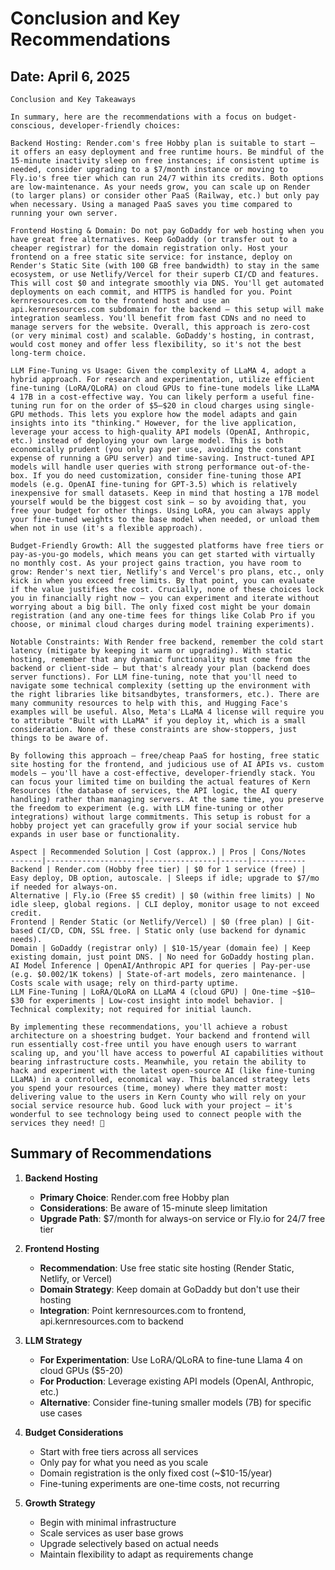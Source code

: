 # Conclusion and Key Recommendations

## Date: April 6, 2025

```
Conclusion and Key Takeaways

In summary, here are the recommendations with a focus on budget-conscious, developer-friendly choices:

Backend Hosting: Render.com's free Hobby plan is suitable to start – it offers an easy deployment and free runtime hours. Be mindful of the 15-minute inactivity sleep on free instances; if consistent uptime is needed, consider upgrading to a $7/month instance or moving to Fly.io's free tier which can run 24/7 within its credits. Both options are low-maintenance. As your needs grow, you can scale up on Render (to larger plans) or consider other PaaS (Railway, etc.) but only pay when necessary. Using a managed PaaS saves you time compared to running your own server.

Frontend Hosting & Domain: Do not pay GoDaddy for web hosting when you have great free alternatives. Keep GoDaddy (or transfer out to a cheaper registrar) for the domain registration only. Host your frontend on a free static site service: for instance, deploy on Render's Static Site (with 100 GB free bandwidth) to stay in the same ecosystem, or use Netlify/Vercel for their superb CI/CD and features. This will cost $0 and integrate smoothly via DNS. You'll get automated deployments on each commit, and HTTPS is handled for you. Point kernresources.com to the frontend host and use an api.kernresources.com subdomain for the backend – this setup will make integration seamless. You'll benefit from fast CDNs and no need to manage servers for the website. Overall, this approach is zero-cost (or very minimal cost) and scalable. GoDaddy's hosting, in contrast, would cost money and offer less flexibility, so it's not the best long-term choice.

LLM Fine-Tuning vs Usage: Given the complexity of LLaMA 4, adopt a hybrid approach. For research and experimentation, utilize efficient fine-tuning (LoRA/QLoRA) on cloud GPUs to fine-tune models like LLaMA 4 17B in a cost-effective way. You can likely perform a useful fine-tuning run for on the order of $5–$20 in cloud charges using single-GPU methods. This lets you explore how the model adapts and gain insights into its "thinking." However, for the live application, leverage your access to high-quality API models (OpenAI, Anthropic, etc.) instead of deploying your own large model. This is both economically prudent (you only pay per use, avoiding the constant expense of running a GPU server) and time-saving. Instruct-tuned API models will handle user queries with strong performance out-of-the-box. If you do need customization, consider fine-tuning those API models (e.g. OpenAI fine-tuning for GPT-3.5) which is relatively inexpensive for small datasets. Keep in mind that hosting a 17B model yourself would be the biggest cost sink – so by avoiding that, you free your budget for other things. Using LoRA, you can always apply your fine-tuned weights to the base model when needed, or unload them when not in use (it's a flexible approach).

Budget-Friendly Growth: All the suggested platforms have free tiers or pay-as-you-go models, which means you can get started with virtually no monthly cost. As your project gains traction, you have room to grow: Render's next tier, Netlify's and Vercel's pro plans, etc., only kick in when you exceed free limits. By that point, you can evaluate if the value justifies the cost. Crucially, none of these choices lock you in financially right now – you can experiment and iterate without worrying about a big bill. The only fixed cost might be your domain registration (and any one-time fees for things like Colab Pro if you choose, or minimal cloud charges during model training experiments).

Notable Constraints: With Render free backend, remember the cold start latency (mitigate by keeping it warm or upgrading). With static hosting, remember that any dynamic functionality must come from the backend or client-side – but that's already your plan (backend does server functions). For LLM fine-tuning, note that you'll need to navigate some technical complexity (setting up the environment with the right libraries like bitsandbytes, transformers, etc.). There are many community resources to help with this, and Hugging Face's examples will be useful. Also, Meta's LLaMA 4 license will require you to attribute "Built with LLaMA" if you deploy it, which is a small consideration. None of these constraints are show-stoppers, just things to be aware of.

By following this approach – free/cheap PaaS for hosting, free static site hosting for the frontend, and judicious use of AI APIs vs. custom models – you'll have a cost-effective, developer-friendly stack. You can focus your limited time on building the actual features of Kern Resources (the database of services, the API logic, the AI query handling) rather than managing servers. At the same time, you preserve the freedom to experiment (e.g. with LLM fine-tuning or other integrations) without large commitments. This setup is robust for a hobby project yet can gracefully grow if your social service hub expands in user base or functionality.

Aspect | Recommended Solution | Cost (approx.) | Pros | Cons/Notes
-------|---------------------|----------------|------|------------
Backend | Render.com (Hobby free tier) | $0 for 1 service (free) | Easy deploy, DB option, autoscale. | Sleeps if idle; upgrade to $7/mo if needed for always-on.
Alternative | Fly.io (Free $5 credit) | $0 (within free limits) | No idle sleep, global regions. | CLI deploy, monitor usage to not exceed credit.
Frontend | Render Static (or Netlify/Vercel) | $0 (free plan) | Git-based CI/CD, CDN, SSL free. | Static only (use backend for dynamic needs).
Domain | GoDaddy (registrar only) | $10-15/year (domain fee) | Keep existing domain, just point DNS. | No need for GoDaddy hosting plan.
AI Model Inference | OpenAI/Anthropic API for queries | Pay-per-use (e.g. $0.002/1K tokens) | State-of-art models, zero maintenance. | Costs scale with usage; rely on third-party uptime.
LLM Fine-Tuning | LoRA/QLoRA on LLaMA 4 (cloud GPU) | One-time ~$10–$30 for experiments | Low-cost insight into model behavior. | Technical complexity; not required for initial launch.

By implementing these recommendations, you'll achieve a robust architecture on a shoestring budget. Your backend and frontend will run essentially cost-free until you have enough users to warrant scaling up, and you'll have access to powerful AI capabilities without bearing infrastructure costs. Meanwhile, you retain the ability to hack and experiment with the latest open-source AI (like fine-tuning LLaMA) in a controlled, economical way. This balanced strategy lets you spend your resources (time, money) where they matter most: delivering value to the users in Kern County who will rely on your social service resource hub. Good luck with your project – it's wonderful to see technology being used to connect people with the services they need! 🚀
```

## Summary of Recommendations

1. **Backend Hosting**
   - **Primary Choice**: Render.com free Hobby plan
   - **Considerations**: Be aware of 15-minute sleep limitation
   - **Upgrade Path**: $7/month for always-on service or Fly.io for 24/7 free tier

2. **Frontend Hosting**
   - **Recommendation**: Use free static site hosting (Render Static, Netlify, or Vercel)
   - **Domain Strategy**: Keep domain at GoDaddy but don't use their hosting
   - **Integration**: Point kernresources.com to frontend, api.kernresources.com to backend

3. **LLM Strategy**
   - **For Experimentation**: Use LoRA/QLoRA to fine-tune Llama 4 on cloud GPUs ($5-20)
   - **For Production**: Leverage existing API models (OpenAI, Anthropic, etc.)
   - **Alternative**: Consider fine-tuning smaller models (7B) for specific use cases

4. **Budget Considerations**
   - Start with free tiers across all services
   - Only pay for what you need as you scale
   - Domain registration is the only fixed cost (~$10-15/year)
   - Fine-tuning experiments are one-time costs, not recurring

5. **Growth Strategy**
   - Begin with minimal infrastructure
   - Scale services as user base grows
   - Upgrade selectively based on actual needs
   - Maintain flexibility to adapt as requirements change

